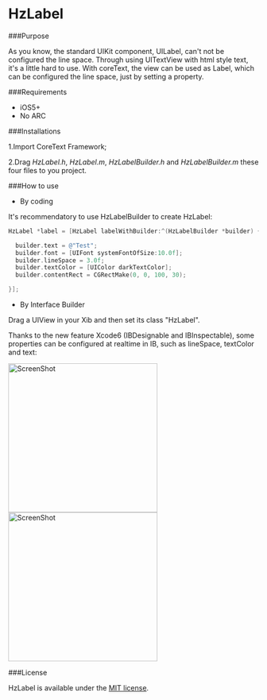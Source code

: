 HzLabel
===============

###Purpose

As you know, the standard UIKit component, UILabel, can't not be configured the line space. Through using UITextView with html style text, it's a little hard to use.
With coreText, the view can be used as Label, which can be configured the line space, just by setting a property.

###Requirements

* iOS5+
* No ARC

###Installations

1.Import CoreText Framework;

2.Drag *HzLabel.h*, *HzLabel.m*, *HzLabelBuilder.h* and *HzLabelBuilder.m* these four files to you project.

###How to use

* By coding

It's recommendatory to use HzLabelBuilder to create HzLabel:
```objective-c
HzLabel *label = [HzLabel labelWithBuilder:^(HzLabelBuilder *builder) {

  builder.text = @"Test";
  builder.font = [UIFont systemFontOfSize:10.0f];
  builder.lineSpace = 3.0f;
  builder.textColor = [UIColor darkTextColor];
  builder.contentRect = CGRectMake(0, 0, 100, 30);

}];

```

* By Interface Builder

Drag a UIView in your Xib and then set its class "HzLabel".

Thanks to the new feature Xcode6 (IBDesignable and IBInspectable), some properties can be configured at realtime in IB, such as lineSpace, textColor and text:


<img align="center" src="https://raw.githubusercontent.com/kevinva/HzLabel/master/pics/demo1.png" alt="ScreenShot" width="300">
<img align="center" src="https://raw.githubusercontent.com/kevinva/HzLabel/master/pics/demo2.png" alt="ScreenShot" width="300">


###License

HzLabel is available under the [MIT license](http://mit-license.org/).
